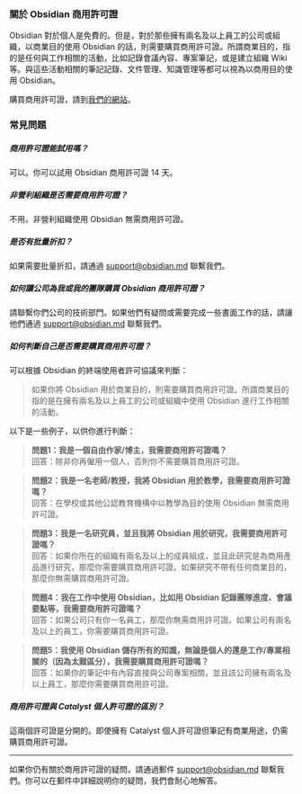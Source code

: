 ### 關於 Obsidian 商用許可證

Obsidian 對於個人是免費的。但是，對於那些擁有兩名及以上員工的公司或組織，以商業目的使用 Obsidian 的話，則需要購買商用許可證。所謂商業目的，指的是任何與工作相關的活動，比如記錄會議內容、專案筆記，或是建立組織 Wiki 等。與這些活動相關的筆記記錄、文件管理、知識管理等都可以視為以商用目的使用 Obsidian。

購買商用許可證，請到[我們的網站](https://obsidian.md/pricing)。

### 常見問題

##### 商用許可證能試用嗎？

可以。你可以試用 Obsidian 商用許可證 14 天。

##### 非營利組織是否需要商用許可證？

不用。非營利組織使用 Obsidian 無需商用許可證。

##### 是否有批量折扣？

如果需要批量折扣，請通過 support@obsidian.md 聯繫我們。

##### 如何讓公司為我或我的團隊購買 Obsidian 商用許可證？

請聯繫你們公司的技術部門。如果他們有疑問或需要完成一些書面工作的話，請讓他們通過 support@obsidian.md 聯繫我們。

##### 如何判斷自己是否需要購買商用許可證？

可以根據 Obsidian 的終端使用者許可協議來判斷：

> 如果你將 Obsidian 用於商業目的，則需要購買商用許可證。所謂商業目的指的是在擁有兩名及以上員工的公司或組織中使用 Obsidian 進行工作相關的活動。

以下是一些例子，以供你進行判斷：

> **問題1：我是一個自由作家/博主，我需要商用許可證嗎？**
> \
> 回答：除非你再僱用一個人，否則你不需要購買商用許可證。

> **問題2：我是一名老師/教授，我將 Obsidian 用於教學，我需要商用許可證嗎？**
> \
> 回答：在學校或其他公認教育機構中以教學為目的使用 Obsidian 無需商用許可證。

> **問題3：我是一名研究員，並且我將 Obsidian 用於研究，我需要商用許可證嗎？**
> \
> 回答：如果你所在的組織有兩名及以上的成員組成，並且此研究是為商用產品進行研究，那麼你需要購買商用許可證。如果研究不帶有任何商業目的，那麼你無需購買商用許可證。

> **問題4：我在工作中使用 Obsidian，比如用 Obsidian 記錄團隊進度、會議要點等，我需要商用許可證嗎？**
> \
> 回答：如果公司只有你一名員工，那麼你無需商用許可證。如果公司有兩名及以上的員工，你需要購買商用許可證。

> **問題5：我使用 Obsidian 儲存所有的知識，無論是個人的還是工作/專業相關的（因為太難區分），我需要購買商用許可證嗎？**
> \
> 回答：如果你的筆記中有內容直接與公司專案相關，並且該公司擁有兩名及以上員工，那麼你需要購買商用許可證。

##### 商用許可證與 Catalyst 個人許可證的區別？

這兩個許可證是分開的。即使擁有  Catalyst 個人許可證但筆記有商業用途，仍需購買商用許可證。

---

如果你仍有關於商用許可證的疑問，請通過郵件 support@obsidian.md 聯繫我們。你可以在郵件中詳細說明你的疑問，我們會耐心地解答。
